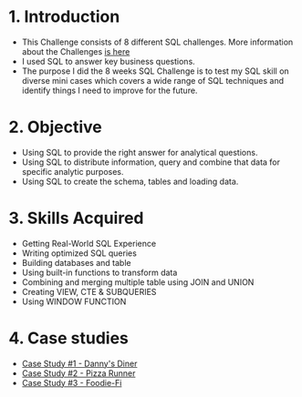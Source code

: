 # 1. Introduction
- This Challenge consists of 8 different SQL challenges. More information about the Challenges [is here](https://8weeksqlchallenge.com/)
- I used SQL to answer key business questions.
- The purpose I did the 8 weeks SQL Challenge is to test my SQL skill on diverse mini cases which covers a wide range of SQL techniques
and identify things I need to improve for the future.

# 2. Objective
- Using SQL to provide the right answer for analytical questions.
- Using SQL to distribute information, query and combine that data for specific analytic purposes.
- Using SQL to create the schema, tables and loading data.

# 3. Skills Acquired
- Getting Real-World SQL Experience
- Writing optimized SQL queries
- Building databases and table
- Using built-in functions to transform data
- Combining and merging multiple table using JOIN and UNION
- Creating VIEW, CTE & SUBQUERIES
- Using WINDOW FUNCTION


# 4. Case studies
- [Case Study #1 - Danny's Diner](https://github.com/linhdan2109/Portfolio_Projects/tree/main/8-Week-SQL-Challenge/Case%20Study%20%231%20-%20Danny's%20Diner)
- [Case Study #2 - Pizza Runner](https://github.com/linhdan2109/Portfolio_Projects/tree/main/8-Week-SQL-Challenge/Case%20Study%20%232%20-%20Pizza%20Runner)
- [Case Study #3 - Foodie-Fi](https://github.com/linhdan2109/Portfolio_Projects/tree/main/8-Week-SQL-Challenge/Case%20Study%20%233%20-%20Foodie)
